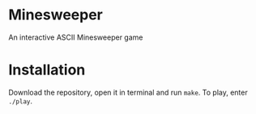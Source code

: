 # Minesweeper
An interactive ASCII Minesweeper game

# Installation
Download the repository, open it in terminal and run `make`. To play, enter `./play`.
